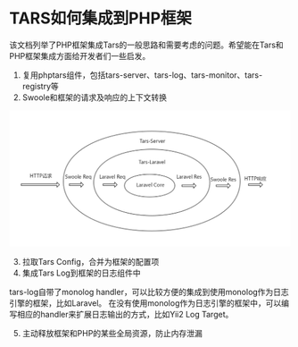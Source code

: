 # TARS如何集成到PHP框架

该文档列举了PHP框架集成Tars的一般思路和需要考虑的问题。希望能在Tars和PHP框架集成方面给开发者们一些启发。

1. 复用phptars组件，包括tars-server、tars-log、tars-monitor、tars-registry等
2. Swoole和框架的请求及响应的上下文转换

![Tars-Laravel HTTP请求过程](./tars-laravel-http-request.png)

3. 拉取Tars Config，合并为框架的配置项
4. 集成Tars Log到框架的日志组件中

tars-log自带了monolog handler，可以比较方便的集成到使用monolog作为日志引擎的框架，比如Laravel。
在没有使用monolog作为日志引擎的框架中，可以编写相应的handler来扩展日志输出的方式，比如Yii2 Log Target。

5. 主动释放框架和PHP的某些全局资源，防止内存泄漏
